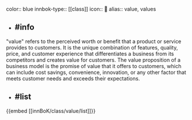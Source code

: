 color:: blue
innbok-type:: [[class]]
icon:: 💎
alias:: value, values

- ## #info 
"value" refers to the perceived worth or benefit that a product or service provides to customers. It is the unique combination of features, quality, price, and customer experience that differentiates a business from its competitors and creates value for customers. The value proposition of a business model is the promise of value that it offers to customers, which can include cost savings, convenience, innovation, or any other factor that meets customer needs and exceeds their expectations.
- ## #list 
{{embed [[innBoK/class/value/list]]}}

